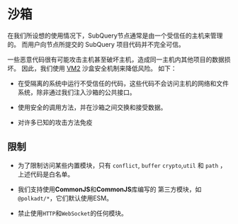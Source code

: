 # 沙箱

在我们所设想的使用情况下，SubQuery节点通常是由一个受信任的主机来管理的。 而用户向节点所提交的 SubQuery 项目代码并不完全可信。

一些恶意代码很有可能攻击主机甚至破坏主机，造成同一主机内其他项目的数据损坏。 因此，我们使用 [VM2](https://www.npmjs.com/package/vm2) 沙盒安全机制来降低风险。 如下：

- 在受隔离的系统中运行不受信任的代码，这些代码不会访问主机的网络和文件系统，除非通过我们注入沙箱的公共接口。

- 使用安全的调用方法，并在沙箱之间交换和接受数据。

- 对许多已知的攻击方法免疫


## 限制

- 为了限制访问某些内置模块，只有 `conflict`, `buffer` `crypto`,`util` 和 `path` ，上述代码是白名单。

- 我们支持使用**CommonJS**和**CommonJS**库编写的 第三方模块，如`@polkadt/*`，它们默认使用ESM。

- 禁止使用`HTTP`和`WebSocket`的任何模块。
